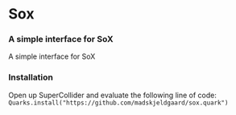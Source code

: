 # Sox

### A simple interface for SoX

A simple interface for SoX

### Installation

Open up SuperCollider and evaluate the following line of code:
`Quarks.install("https://github.com/madskjeldgaard/sox.quark")`
